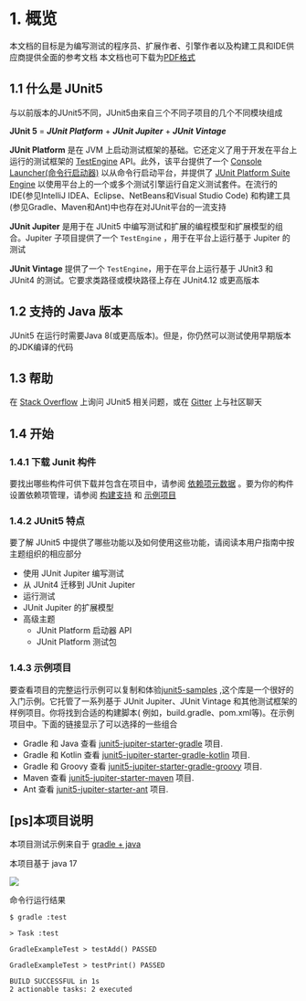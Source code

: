 # 1. 概览

本文档的目标是为编写测试的程序员、扩展作者、引擎作者以及构建工具和IDE供应商提供全面的参考文档
本文档也可下载为[PDF格式](https://junit.org/junit5/docs/current/user-guide/junit-user-guide-5.9.3.pdf)

## 1.1 什么是 JUnit5

与以前版本的JUnit5不同，JUnit5由来自三个不同子项目的几个不同模块组成

**JUnit 5** = **_JUnit Platform_** + **_JUnit Jupiter_** + **_JUnit Vintage_**

**JUnit Platform** 是在 JVM
上启动测试框架的基础。它还定义了用于开发在平台上运行的测试框架的 [TestEngine](https://junit.org/junit5/docs/current/api/org.junit.platform.engine/org/junit/platform/engine/TestEngine.html)
API。此外，该平台提供了一个 [Console Launcher(命令行启动器)](https://junit.org/junit5/docs/current/user-guide/#running-tests-console-launcher)
以从命令行启动平台，并提供了 [JUnit Platform Suite Engine](https://junit.org/junit5/docs/current/user-guide/#junit-platform-suite-engine)
以使用平台上的一个或多个测试引擎运行自定义测试套件。在流行的IDE(参见IntelliJ IDEA、Eclipse、NetBeans和Visual Studio Code)
和构建工具(参见Gradle、Maven和Ant)中也存在对JUnit平台的一流支持

**JUnit Jupiter** 是用于在 JUnit5 中编写测试和扩展的编程模型和扩展模型的组合。Jupiter 子项目提供了一个 `TestEngine`
，用于在平台上运行基于 Jupiter 的测试

**JUnit Vintage** 提供了一个 `TestEngine`，用于在平台上运行基于 JUnit3 和 JUnit4 的测试。它要求类路径或模块路径上存在
JUnit4.12 或更高版本

## 1.2 支持的 Java 版本

JUnit5 在运行时需要Java 8(或更高版本)。但是，你仍然可以测试使用早期版本的JDK编译的代码

## 1.3 帮助

在 [Stack Overflow](https://stackoverflow.com/questions/tagged/junit5) 上询问 JUnit5
相关问题，或在 [Gitter](https://gitter.im/junit-team/junit5) 上与社区聊天

## 1.4 开始

### 1.4.1 下载 Junit 构件

要找出哪些构件可供下载并包含在项目中，请参阅 [依赖项元数据](https://junit.org/junit5/docs/current/user-guide/#dependency-metadata)
。要为你的构件设置依赖项管理，请参阅 [构建支持](https://junit.org/junit5/docs/current/user-guide/#running-tests-build)
和 [示例项目](https://junit.org/junit5/docs/current/user-guide/#overview-getting-started-example-projects)

### 1.4.2 JUnit5 特点

要了解 JUnit5 中提供了哪些功能以及如何使用这些功能，请阅读本用户指南中按主题组织的相应部分

- 使用 JUnit Jupiter 编写测试
- 从 JUnit4 迁移到 JUnit Jupiter
- 运行测试
- JUnit Jupiter 的扩展模型
- 高级主题
    - JUnit Platform 启动器 API
    - JUnit Platform 测试包

### 1.4.3 示例项目

要查看项目的完整运行示例可以复制和体验[junit5-samples](https://github.com/junit-team/junit5-samples)
,这个库是一个很好的入门示例。它托管了一系列基于 JUnit Jupiter、JUnit Vintage
和其他测试框架的样例项目。你将找到合适的构建脚本(
例如，build.gradle、pom.xml等)。在示例项目中。下面的链接显示了可以选择的一些组合

* Gradle 和 Java
  查看 [junit5-jupiter-starter-gradle](https://github.com/junit-team/junit5-samples/tree/r5.9.3/junit5-jupiter-starter-gradle)
  项目.
* Gradle 和 Kotlin
  查看 [junit5-jupiter-starter-gradle-kotlin](https://github.com/junit-team/junit5-samples/tree/r5.9.3/junit5-jupiter-starter-gradle-kotlin)
  项目.
* Gradle 和 Groovy
  查看 [junit5-jupiter-starter-gradle-groovy](https://github.com/junit-team/junit5-samples/tree/r5.9.3/junit5-jupiter-starter-gradle-groovy)
  项目.
* Maven
  查看 [junit5-jupiter-starter-maven](https://github.com/junit-team/junit5-samples/tree/r5.9.3/junit5-jupiter-starter-maven)
  项目.
* Ant
  查看 [junit5-jupiter-starter-ant](https://github.com/junit-team/junit5-samples/tree/r5.9.3/junit5-jupiter-starter-ant)
  项目.

## [ps]本项目说明

本项目测试示例来自于 [gradle + java](https://github.com/junit-team/junit5-samples/blob/main/junit5-jupiter-starter-gradle/build.gradle)

本项目基于 java 17

![](https://file.wulicode.com/doc/20230520/1684546786356.png)

命令行运行结果

```
$ gradle :test

> Task :test

GradleExampleTest > testAdd() PASSED

GradleExampleTest > testPrint() PASSED

BUILD SUCCESSFUL in 1s
2 actionable tasks: 2 executed
```

